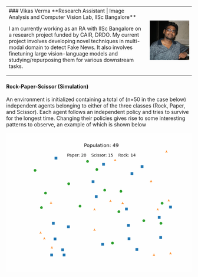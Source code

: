 <table border="0">
 <tr>
    <td>
### Vikas Verma
**Research Assistant  | Image Analysis and Computer Vision Lab, IISc Bangalore**

I am currently working as an RA with IISc Bangalore on a research project funded by CAIR, DRDO. My current project involves developing novel techniques in multi-modal domain to detect Fake News. It also involves finetuning large vision-language models and studying/repurposing them for various downstream tasks.</td>
    <td>![Vikas Verma](include/Vikas_2018.jpg)</td>
 </tr>
</table>





#### Rock-Paper-Scissor (Simulation)

An environment is initialized containing a total of (n=50 in the case below) independent agents belonging to either of the three classes (Rock, Paper, and Scissor). Each agent follows an independent policy and tries to survive for the longest time. Changing their policies gives rise to some interesting patterns to observe, an example of which is shown below

![Rock Paper Scissor Game Animation - 2](Animations/RPS_Game.gif)

